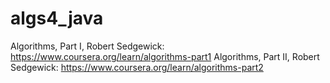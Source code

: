 # algs4_java
Algorithms, Part I, Robert Sedgewick: https://www.coursera.org/learn/algorithms-part1
Algorithms, Part II, Robert Sedgewick: https://www.coursera.org/learn/algorithms-part2
